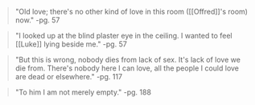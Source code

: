 >"Old love; there's no other kind of love in this room ([[Offred]]'s room) now."
>-pg. 57

>"I looked up at the blind plaster eye in the ceiling. I wanted to feel [[Luke]] lying beside me."
>-pg. 57

>"But this is wrong, nobody dies from lack of sex. It's lack of love we die from. There's nobody here I can love, all the people I could love are dead or elsewhere."
>-pg. 117

>"To him I am not merely empty."
>-pg. 188

